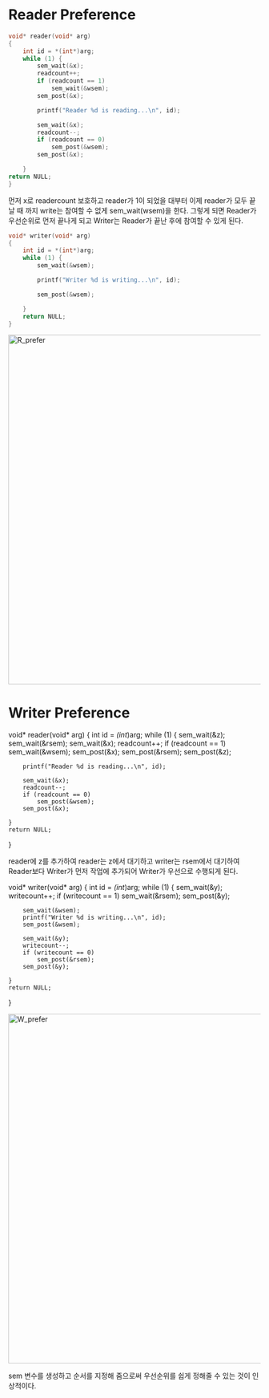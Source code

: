# Reader Preference
```c
void* reader(void* arg) 
{
    int id = *(int*)arg;
    while (1) {
        sem_wait(&x);
        readcount++;
        if (readcount == 1)
            sem_wait(&wsem);
        sem_post(&x);

        printf("Reader %d is reading...\n", id);

        sem_wait(&x);
        readcount--;
        if (readcount == 0)
            sem_post(&wsem);
        sem_post(&x);

	}      
return NULL;
}
```
먼저 x로 readercount 보호하고 reader가 1이 되었을 대부터 이제 reader가 모두 끝날 때 까지 write는 참여할 수 없게 sem_wait(wsem)을 한다. 그렇게 되면 Reader가 우선순위로 먼저 끝나게 되고 Writer는 Reader가 끝난 후에 참여할 수 있게 된다. 

```c
void* writer(void* arg) 
{
    int id = *(int*)arg;
    while (1) {
        sem_wait(&wsem);

        printf("Writer %d is writing...\n", id);

        sem_post(&wsem);

    }
    return NULL;
}
```
<img width="697" alt="R_prefer" src="https://github.com/user-attachments/assets/5f67af72-fcd2-44bf-b3c7-87b0fbe7a15f" />


# Writer Preference


void* reader(void* arg) {
    int id = *(int*)arg;
    while (1) {
        sem_wait(&z);
        sem_wait(&rsem);
        sem_wait(&x);
        readcount++;
        if (readcount == 1)
            sem_wait(&wsem); 
        sem_post(&x);
        sem_post(&rsem);
        sem_post(&z);

        printf("Reader %d is reading...\n", id);

        sem_wait(&x);
        readcount--;
        if (readcount == 0)
            sem_post(&wsem); 
        sem_post(&x);

    }
    return NULL;
}

  reader에 z를 추가하여 reader는 z에서 대기하고 writer는 rsem에서 대기하여 Reader보다 Writer가 먼저 작업에 추가되어 Writer가 우선으로 수행되게 된다. 

void* writer(void* arg) {
    int id = *(int*)arg;
    while (1) {
        sem_wait(&y);
        writecount++;
        if (writecount == 1)
            sem_wait(&rsem); 
        sem_post(&y);

        sem_wait(&wsem);
        printf("Writer %d is writing...\n", id);
        sem_post(&wsem);

        sem_wait(&y);
        writecount--;
        if (writecount == 0)
            sem_post(&rsem); 
        sem_post(&y);

    }
    return NULL;
}

<img width="697" alt="W_prefer" src="https://github.com/user-attachments/assets/2efd4cf4-edfc-45e6-94ac-f72c63f02190" />


sem 변수를 생성하고 순서를 지정해 줌으로써 우선순위를 쉽게 정해줄 수 있는 것이 인상적이다.
